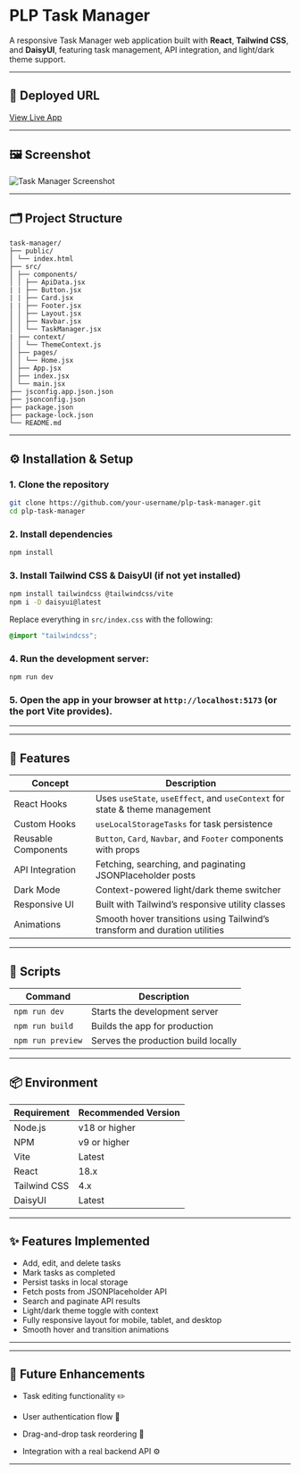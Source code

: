 # PLP Task Manager

A responsive Task Manager web application built with **React**, **Tailwind CSS**, and **DaisyUI**, featuring task management, API integration, and light/dark theme support.

---

## 📌 Deployed URL

[View Live App](https://your-deployed-app-link.com)

---

## 🖼 Screenshot

![Task Manager Screenshot](./public/screenshot.png)

---

## 🗂 Project Structure
```
task-manager/
├── public/
│ └── index.html
├── src/
│ ├── components/
│ │ ├── ApiData.jsx
| | ├── Button.jsx
| | ├── Card.jsx
| | ├── Footer.jsx
│ │ ├── Layout.jsx
│ │ ├── Navbar.jsx
│ │ └── TaskManager.jsx
| ├── context/
│ │ └── ThemeContext.js
│ ├── pages/
│ │ └── Home.jsx
│ ├── App.jsx
│ ├── index.jsx
│ └── main.jsx
├── jsconfig.app.json.json
├── jsonconfig.json
├── package.json
├── package-lock.json
└── README.md
```


---

## ⚙️ Installation & Setup

### 1. Clone the repository
```bash
git clone https://github.com/your-username/plp-task-manager.git
cd plp-task-manager
```
### 2. Install dependencies
```bash
npm install
```

### 3. Install Tailwind CSS & DaisyUI (if not yet installed)
```bash
npm install tailwindcss @tailwindcss/vite
npm i -D daisyui@latest
```

Replace everything in `src/index.css` with the following:

```css
@import "tailwindcss";
```

### 4. Run the development server:
```bash
npm run dev
```

### 5. Open the app in your browser at `http://localhost:5173` (or the port Vite provides).
---


---

## 🚀 Features

| Concept | Description |
|---------|-------------|
| React Hooks | Uses `useState`, `useEffect`, and `useContext` for state & theme management |
| Custom Hooks | `useLocalStorageTasks` for task persistence |
| Reusable Components | `Button`, `Card`, `Navbar`, and `Footer` components with props |
| API Integration | Fetching, searching, and paginating JSONPlaceholder posts |
| Dark Mode | Context-powered light/dark theme switcher |
| Responsive UI | Built with Tailwind’s responsive utility classes |
| Animations | Smooth hover transitions using Tailwind’s transform and duration utilities |

---

## 🧰 Scripts

| Command | Description |
|---------|-------------|
| `npm run dev` | Starts the development server |
| `npm run build` | Builds the app for production |
| `npm run preview` | Serves the production build locally |

---

## 📦 Environment

| Requirement | Recommended Version |
|-------------|------------------|
| Node.js | v18 or higher |
| NPM | v9 or higher |
| Vite | Latest |
| React | 18.x |
| Tailwind CSS | 4.x |
| DaisyUI | Latest |

---

## ✨ Features Implemented

- Add, edit, and delete tasks
- Mark tasks as completed
- Persist tasks in local storage
- Fetch posts from JSONPlaceholder API
- Search and paginate API results
- Light/dark theme toggle with context
- Fully responsive layout for mobile, tablet, and desktop
- Smooth hover and transition animations

---

---
## 🧩 Future Enhancements

- Task editing functionality ✏️

- User authentication flow 🔐

- Drag-and-drop task reordering 🧲

- Integration with a real backend API ⚙️
---